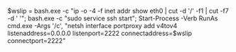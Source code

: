 $wslip = bash.exe -c "ip -o -4 -f inet addr show eth0 | cut -d '/' -f1 | cut -f7 -d ' '";  
bash.exe -c "sudo service ssh start";  
Start-Process -Verb RunAs cmd.exe -Args '/c', "netsh interface portproxy add v4tov4 listenaddress=0.0.0.0 listenport=2222 connectaddress=$wslip connectport=2222"